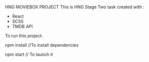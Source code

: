 HNG MOVIEBOX PROJECT
This is HNG Stage Two task created with :

- React
- SCSS
- TMDB API

To run this project:



npm install //To install dependencies


npm start // To launch it

